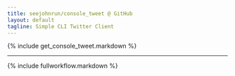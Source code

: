 ```yaml
---
title: seejohnrun/console_tweet @ GitHub
layout: default
tagline: Simple CLI Twitter Client
---
```


{% include get_console_tweet.markdown %}

-----

{% include fullworkflow.markdown %}
